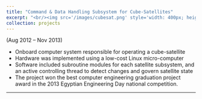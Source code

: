 ```yaml
---
title: "Command & Data Handling Subsystem for Cube-Satellites"
excerpt: "<br/><img src='/images/cubesat.png' style='width: 400px; height: auto;'>"
collection: projects
---
```

(Aug 2012 – Nov 2013)

- Onboard computer system responsible for operating a cube-satellite
- Hardware was implemented using a low-cost Linux micro-computer
- Software included subroutine modules for each satellite subsystem, and an active controlling thread to detect changes and govern satellite state
- The project won the best computer engineering graduation project award in the 2013 Egyptian Engineering Day national competition.

<hr>